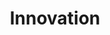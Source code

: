 ---
layout: training
title: Innovation
description: Build successful products systematically so you iterate less and achieve more. You only have 2-3 pivots before you run out of money or momentum - this training helps you use them wisely.
bg: FF1A4D
copy: If you're building a new product.
img: /images/idea-svgrepo-com.svg
permalink: /innovation-training/
---